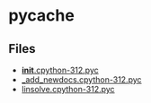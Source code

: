 # __pycache__

## Files

- [__init__.cpython-312.pyc](__init__.cpython-312.pyc)
- [_add_newdocs.cpython-312.pyc](_add_newdocs.cpython-312.pyc)
- [linsolve.cpython-312.pyc](linsolve.cpython-312.pyc)
